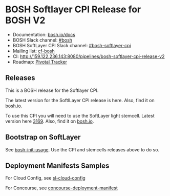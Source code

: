 # BOSH Softlayer CPI Release for BOSH V2

* Documentation: [bosh.io/docs](https://bosh.io/docs)
* BOSH Slack channel: [#bosh](https://cloudfoundry.slack.com/archives/bosh)
* BOSH SoftLayer CPI Slack channel: [#bosh-softlayer-cpi](https://cloudfoundry.slack.com/archives/bosh-softlayer-cpi)
* Mailing list: [cf-bosh](https://lists.cloudfoundry.org/pipermail/cf-bosh)
* CI: <http://159.122.236.143:8080/pipelines/bosh-softlayer-cpi-release-v2>
* Roadmap: [Pivotal Tracker](https://www.pivotaltracker.com/n/projects/1344876)

## Releases

This is a BOSH release for the Softlayer CPI.

The latest version for the SoftlLayer CPI release is here. Also, find it on [bosh.io](http://bosh.io).

To use this CPI you will need to use the SoftLayer light stemcell. Latest version here [3169](https://s3.amazonaws.com/bosh-softlayer-cpi-stemcells/light-bosh-stemcell-3169-softlayer-esxi-ubuntu-trusty-go_agent.tgz). Also, find it on [bosh.io](http://bosh.io).

## Bootstrap on SoftLayer

See [bosh-init-usage](docs/bosh-init-usage.md). Use the CPI and stemcells releases above to do so.

## Deployment Manifests Samples

For Cloud Config, see [sl-cloud-config](docs/sl-cloud-config.yml)

For Concourse, see [concourse-deployment-manifest](docs/concourse_sample_v2_schema.yml)
